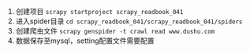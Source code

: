 1. 创建项目 `scrapy startproject scrapy_readbook_041`
2. 进入spider目录 `cd scrapy_readbook_041/scrapy_readbook_041/spiders`
3. 创建爬虫文件 `scrapy genspider -t crawl read www.dushu.com`
4. 数据保存至mysql，setting配置文件需要配置
